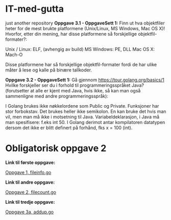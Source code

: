 # IT-med-gutta
just another repository
**Oppgave 3.1 - OppgaveSett 1:**
Finn ut hva  objektfiler heter for de mest brukte platformene (Unix/Linux, MS Windows, Mac OS X)! Hvorfor, etter din mening, har disse platformene så forskjellige objektfil-formater?:

Unix / Linux: ELF, (avhengig av build)
MS Windows: PE, DLL
Mac OS X: Mach-O

Disse platformene har så forskjellige objektfil-formater fordi de har ulike måter å lese og kalle på binære tallkoder. 

**Oppgave 3.2 - OppgaveSett 1:**
Gå gjennom https://tour.golang.org/basics/1 Hvilke forskjeller ser du i forhold til programmeringsspråket Java? (forutsetter at alle er kjent med Java, hvis ikke, så kan man også sammenligne med andre programmeringsspråk):

I Golang brukes ikke nøkkelordene som Public og Private. Funksjoner har stor forbokstav.
Det brukes heller ikke semikolon. En kan bruke det hvis man vil, men man må ikke i motsetning til Java.
Variabeldeklarasjon, i Java må man spesifisere: f.eks int 50. I Golang derimot antar kompilatoren datatypen dersom det ikke er blitt definert på forhånd, fks x = 100 (int).

# Obligatorisk oppgave 2 #

**Link til første oppgave:**


[Oppgave 1, fileinfo.go](https://github.com/Robertz25/IT-med-gutta/blob/master/Oblig2/fileinfo.go/)


**Link til andre oppgave:**


[Oppgave 2, filecount.go](https://github.com/Robertz25/IT-med-gutta/blob/master/Oblig2/filecount.go)


**Link til tredje oppgave:**

[Oppgave 3a, addup.go](https://github.com/Robertz25/IT-med-gutta/blob/master/Oblig2/addup.go)
